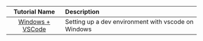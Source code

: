 

|    Tutorial Name     | Description                                        |
|:--------------------:|:-------------------------------------------------- |
| [Windows + VSCode](../../../tree/master/guides_and_tutorials/win_vsc) | Setting up a dev environment with vscode on Windows |